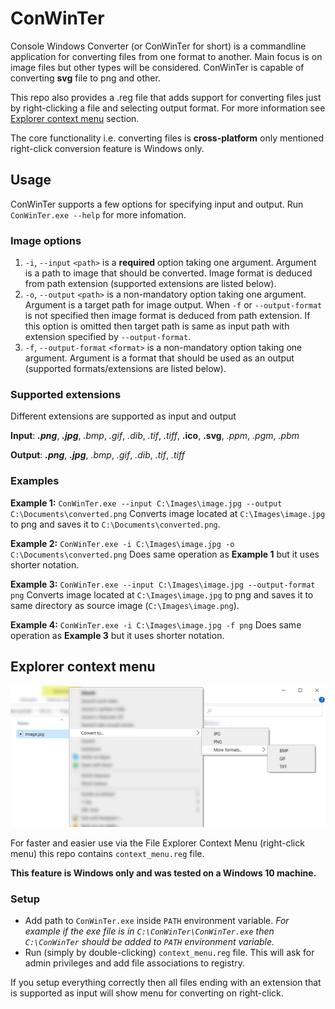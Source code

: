 # ConWinTer
Console Windows Converter (or ConWinTer for short) is a commandline application for converting files from one format to another. Main focus is on image files but other types will be considered. ConWinTer is capable of converting __svg__ file to png and other.

This repo also provides a .reg file that adds support for converting files just by right-clicking a file and selecting output format. For more information see [Explorer context menu](#explorer-context-menu) section.

The core functionality i.e. converting files is __cross-platform__ only mentioned right-click conversion feature is Windows only.

## Usage 
ConWinTer supports a few options for specifying input and output. Run `ConWinTer.exe --help` for more infomation.

### Image options
 1. `-i`, `--input` `<path>` is a __required__ option taking one argument. Argument is a path to image that should be converted. Image format is deduced from path extension (supported extensions are listed below).
 2. `-o`, `--output` `<path>` is a non-mandatory option taking one argument. Argument is a target path for image output. When `-f` or `--output-format` is not specified then image format is deduced from path extension. If this option is omitted then target path is same as input path with extension specified by `--output-format`.
 3. `-f`, `--output-format` `<format>` is a non-mandatory option taking one argument. Argument is a format that should be used as an output (supported formats/extensions are listed below).

### Supported extensions
Different extensions are supported as input and output

__Input__: ___.png___, ___.jpg___, _.bmp_, _.gif_, _.dib_, _.tif_, _.tiff_, __.ico__, __.svg__, _.ppm_, _.pgm_, _.pbm_

__Output__: ___.png___, ___.jpg___, _.bmp_, _.gif_, _.dib_, _.tif_, _.tiff_

### Examples

__Example 1:__
`ConWinTer.exe --input C:\Images\image.jpg --output C:\Documents\converted.png`
Converts image located at `C:\Images\image.jpg` to png and saves it to `C:\Documents\converted.png`.

__Example 2:__
`ConWinTer.exe -i C:\Images\image.jpg -o C:\Documents\converted.png`
Does same operation as __Example 1__ but it uses shorter notation.

__Example 3:__
`ConWinTer.exe --input C:\Images\image.jpg --output-format png`
Converts image located at `C:\Images\image.jpg` to png and saves it to same directory as source image (`C:\Images\image.png`).

__Example 4:__
`ConWinTer.exe -i C:\Images\image.jpg -f png`
Does same operation as __Example 3__ but it uses shorter notation.

## Explorer context menu
![Context menu in File Explorer](context_menu.jpg)

For faster and easier use via the File Explorer Context Menu (right-click menu) this repo contains `context_menu.reg` file. 

__This feature is Windows only and was tested on a Windows 10 machine.__

### Setup
 * Add path to `ConWinTer.exe` inside `PATH` environment variable. _For example if the exe file is in `C:\ConWinTer\ConWinTer.exe` then `C:\ConWinTer` should be added to `PATH` environment variable._
 * Run (simply by double-clicking) `context_menu.reg` file. This will ask for admin privileges and add file associations to registry.

If you setup everything correctly then all files ending with an extension that is supported as input will show menu for converting on right-click.